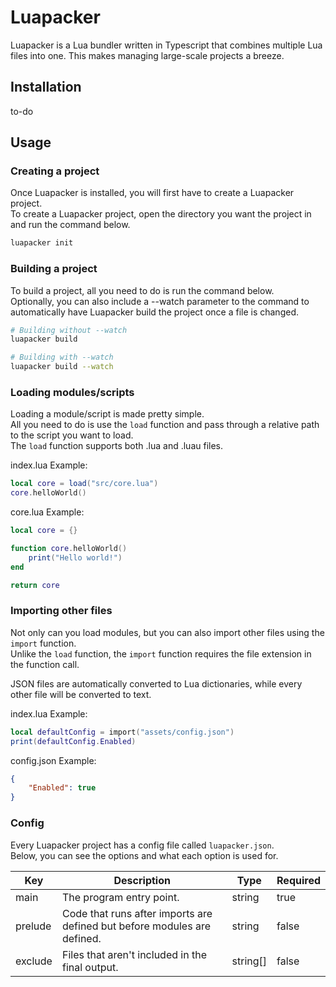 # Luapacker

Luapacker is a Lua bundler written in Typescript that combines multiple Lua files into one. This makes managing large-scale projects a breeze.<br>

## Installation

to-do

## Usage

### Creating a project

Once Luapacker is installed, you will first have to create a Luapacker project.<br>
To create a Luapacker project, open the directory you want the project in and run the command below.
```bash
luapacker init
```

### Building a project
To build a project, all you need to do is run the command below.<br>
Optionally, you can also include a --watch parameter to the command to automatically have Luapacker build the project once a file is changed.

```bash
# Building without --watch
luapacker build

# Building with --watch
luapacker build --watch
```

### Loading modules/scripts

Loading a module/script is made pretty simple.<br> 
All you need to do is use the `load` function and pass through a relative path to the script you want to load.<br>
The `load` function supports both .lua and .luau files.

index.lua Example:
```lua
local core = load("src/core.lua")
core.helloWorld()
```

core.lua Example:
```lua
local core = {}

function core.helloWorld()
    print("Hello world!")
end

return core
```

### Importing other files

Not only can you load modules, but you can also import other files using the `import` function.<br>
Unlike the `load` function, the `import` function requires the file extension in the function call.<br>

JSON files are automatically converted to Lua dictionaries, while every other file will be converted to text.<br>

index.lua Example:
```lua
local defaultConfig = import("assets/config.json")
print(defaultConfig.Enabled)
```

config.json Example:
```json
{
    "Enabled": true
}
```

### Config

Every Luapacker project has a config file called `luapacker.json`.<br>
Below, you can see the options and what each option is used for.

| Key | Description | Type | Required |
| --- | --- | --- | --- |
| main | The program entry point. | string | true |
| prelude | Code that runs after imports are defined but before modules are defined. | string | false |
| exclude | Files that aren't included in the final output. | string[] | false |